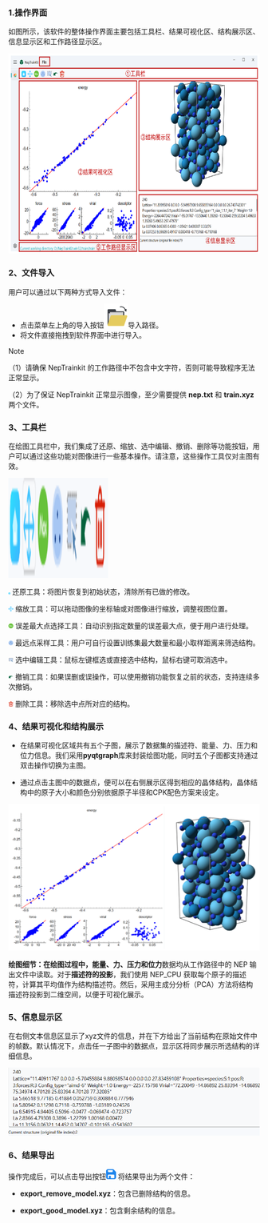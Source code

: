 


### 1.操作界面

如图所示，该软件的整体操作界面主要包括工具栏、结果可视化区、结构展示区、信息显示区和工作路径显示区。

<img alt="操作界面" height="400" src="./image/操作界面.png" width="600"/>

### 2、文件导入

用户可以通过以下两种方式导入文件：

- 点击菜单左上角的导入按钮<img src="../src/NepTrainKit/src/images/open.svg" alt="open" style="zoom: 50%;" />导入路径。
- 将文件直接拖拽到软件界面中进行导入。

> [!NOTE]
>
> （1）请确保 NepTrainkit 的工作路径中不包含中文字符，否则可能导致程序无法正常显示。
>
> （2）为了保证 NepTrainkit 正常显示图像，至少需要提供 **nep.txt** 和 **train.xyz** 两个文件。

### 3、工具栏

在绘图工具栏中，我们集成了还原、缩放、选中编辑、撤销、删除等功能按钮，用户可以通过这些功能对图像进行一些基本操作。请注意，这些操作工具仅对主图有效。

<img alt="工具栏" height="200" src="./image/工具栏.png" width="200"/>

<img src="../src/NepTrainKit/src/images/init.svg" alt="init" style="zoom:20%;" width="20" height="20"/> 还原工具：将图片恢复到初始状态，清除所有已做的修改。

<img src="../src/NepTrainKit/src/images/pan.svg" alt="pan" style="zoom:50%;" width="20" height="20"/> 缩放工具：可以拖动图像的坐标轴或对图像进行缩放，调整视图位置。

<img src="../src/NepTrainKit/src/images/find_max.svg" alt="find_max" style="zoom:50%;" width="20" height="20"/> 误差最大点选择工具：自动识别指定数量的误差最大点，便于用户进行处理。

<img src="../src/NepTrainKit/src/images/sparse.svg" alt="sparse" style="zoom:50%;" width="20" height="20"/> 最远点采样工具：用户可自行设置训练集最大数量和最小取样距离来筛选结构。           

<img src="../src/NepTrainKit/src/images/pen.svg" alt="pen" style="zoom:50%;" width="20" height="20"/> 选中编辑工具：鼠标左键框选或直接选中结构，鼠标右键可取消选中。

<img src="../src/NepTrainKit/src/images/revoke.svg" alt="revoke" style="zoom:50%;" width="20" height="20"/> 撤销工具：如果误删或误操作，可以使用撤销功能恢复之前的状态，支持连续多次撤销。

<img src="../src/NepTrainKit/src/images/delete.svg" alt="delete" style="zoom:50%;" width="20" height="20"/> 删除工具：移除选中点所对应的结构。

### 4、结果可视化和结构展示

- 在结果可视化区域共有五个子图，展示了数据集的描述符、能量、力、压力和位力信息。我们采用**pyqtgraph**库来封装绘图功能，同时五个子图都支持通过双击操作切换为主图。

- 通过点击主图中的数据点，便可以在右侧展示区得到相应的晶体结构，晶体结构中的原子大小和颜色分别依据原子半径和CPK配色方案来设定。

 <img src="./image/可视化.png" alt="可视化" style="zoom: 80%;" />

**绘图细节：**在绘图过程中，**能量**、**力**、**压力**和**位力**数据均从工作路径中的 NEP 输出文件中读取。对于**描述符的投影**，我们使用 NEP_CPU 获取每个原子的描述符，计算其平均值作为结构描述符。然后，采用主成分分析（PCA）方法将结构描述符投影到二维空间，以便于可视化展示。

### 5、信息显示区

在右侧文本信息区显示了xyz文件的信息，并在下方给出了当前结构在原始文件中的帧数。默认情况下，点击任一子图中的数据点，显示区将同步展示所选结构的详细信息。

<img src="./image/信息显示.png" alt="信息显示" style="zoom:80%;" />

### 6、结果导出

操作完成后，可以点击导出按钮<img alt="save" height="20" src="../src/NepTrainKit/src/images/save.svg" width="20"/>
将结果导出为两个文件：

- **export_remove_model.xyz**：包含已删除结构的信息。

- **export_good_model.xyz**：包含剩余结构的信息。